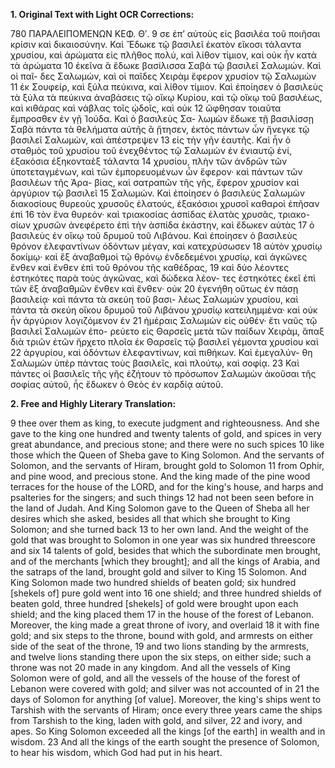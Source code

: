 **1. Original Text with Light OCR Corrections:**

780 ΠΑΡΑΛΕΙΠΟΜΕΝΩΝ ΚΕΦ. Θʹ.
9 σε ἐπ’ αὐτοὺς εἰς βασιλέα τοῦ ποιῆσαι κρίσιν καὶ δικαιοσύνην. Καὶ
Ἔδωκε τῷ βασιλεῖ ἑκατὸν εἴκοσι τάλαντα χρυσίου, καὶ ἀρώματα
εἰς πλῆθος πολύ, καὶ λίθον τίμιον, καὶ οὐκ ἦν κατὰ τὰ ἀρώματα
10 ἐκεῖνα ἃ ἔδωκε βασίλισσα Σαβὰ τῷ βασιλεῖ Σαλωμών. Καὶ οἱ παῖ-
δες Σαλωμών, καὶ οἱ παῖδες Χειρὰμ ἔφερον χρυσίον τῷ Σαλωμὼν
11 ἐκ Σουφείρ, καὶ ξύλα πεύκινα, καὶ λίθον τίμιον. Καὶ ἐποίησεν ὁ
βασιλεὺς τὰ ξύλα τὰ πεύκινα ἀναβάσεις τῷ οἴκῳ Κυρίου, καὶ τῷ
οἴκῳ τοῦ βασιλέως, καὶ κιθάρας καὶ νάβλας τοῖς ᾠδοῖς, καὶ οὐκ
12 ὤφθησαν τοιαῦτα ἔμπροσθεν ἐν γῇ Ἰούδα. Καὶ ὁ βασιλεὺς Σα-
λωμὼν ἔδωκε τῇ βασιλίσσῃ Σαβὰ πάντα τὰ θελήματα αὐτῆς ἃ
ᾔτησεν, ἐκτὸς πάντων ὧν ἤνεγκε τῷ βασιλεῖ Σαλωμὼν, καὶ ἀπέστρεψεν
13 εἰς τὴν γῆν ἑαυτῆς. Καὶ ἦν ὁ σταθμὸς τοῦ χρυσίου τοῦ
ἐνεχθέντος τῷ Σαλωμὼν ἐν ἐνιαυτῷ ἑνί, ἑξακόσια ἑξηκονταὲξ τάλαντα
14 χρυσίου, πλὴν τῶν ἀνδρῶν τῶν ὑποτεταγμένων, καὶ τῶν
ἐμπορευομένων ὧν ἔφερον· καὶ πάντων τῶν βασιλέων τῆς Ἀρα-
βίας, καὶ σατραπῶν τῆς γῆς, ἔφερον χρυσίον καὶ ἀργύριον τῷ βασιλεῖ
15 Σαλωμών. Καὶ ἐποίησεν ὁ βασιλεὺς Σαλωμὼν διακοσίους
θυρεοὺς χρυσοῦς ἐλατούς, ἑξακόσιοι χρυσοῖ καθαροὶ ἐπῆσαν ἐπὶ
16 τὸν ἕνα θυρεόν· καὶ τριακοσίας ἀσπίδας ἐλατὰς χρυσᾶς, τριακο-
σίων χρυσῶν ἀνεφέρετο ἐπὶ τὴν ἀσπίδα ἑκάστην, καὶ ἔδωκεν αὐτὰς
17 ὁ βασιλεὺς ἐν οἴκῳ τοῦ δρυμοῦ τοῦ Λιβάνου. Καὶ ἐποίησεν ὁ
βασιλεὺς θρόνον ἐλεφαντίνων ὀδόντων μέγαν, καὶ κατεχρύσωσεν
18 αὐτὸν χρυσίῳ δοκίμῳ· καὶ ἓξ ἀναβαθμοὶ τῷ θρόνῳ ἐνδεδεμένοι
χρυσίῳ, καὶ ἀγκῶνες ἔνθεν καὶ ἔνθεν ἐπὶ τοῦ θρόνου τῆς καθέδρας,
19 καὶ δύο λέοντες ἑστηκότες παρὰ τοὺς ἀγκῶνας, καὶ δώδεκα λέον-
τες ἑστηκότες ἐκεῖ ἐπὶ τῶν ἓξ ἀναβαθμῶν ἔνθεν καὶ ἔνθεν· οὐκ
20 ἐγενήθη οὕτως ἐν πάσῃ βασιλείᾳ· καὶ πάντα τὰ σκεύη τοῦ βασι-
λέως Σαλωμὼν χρυσίου, καὶ πάντα τὰ σκεύη οἴκου δρυμοῦ τοῦ
Λιβάνου χρυσίῳ κατειλημμένα· καὶ οὐκ ἦν ἀργύριον λογιζόμενον ἐν
21 ἡμέραις Σαλωμὼν εἰς οὐθέν· ἔτι ναῦς τῷ βασιλεῖ Σαλωμὼν ἐπο-
ρεύετο εἰς Θαρσεῖς μετὰ τῶν παίδων Χειρὰμ, ἅπαξ διὰ τριῶν
ἐτῶν ἤρχετο πλοῖα ἐκ Θαρσεῖς τῷ βασιλεῖ γέμοντα χρυσίου καὶ
22 ἀργυρίου, καὶ ὀδόντων ἐλεφαντίνων, καὶ πιθήκων. Καὶ ἐμεγαλύν-
θη Σαλωμὼν ὑπὲρ πάντας τοὺς βασιλεῖς, καὶ πλούτῳ, καὶ σοφίᾳ.
23 Καὶ πάντες οἱ βασιλεῖς τῆς γῆς ἐζήτουν τὸ πρόσωπον Σαλωμὼν
ἀκοῦσαι τῆς σοφίας αὐτοῦ, ἧς ἔδωκεν ὁ Θεὸς ἐν καρδίᾳ αὐτοῦ.

**2. Free and Highly Literary Translation:**

9 thee over them as king, to execute judgment and righteousness. And she gave to the king one hundred and twenty talents of gold, and spices in very great abundance, and precious stone; and there were no such spices
10 like those which the Queen of Sheba gave to King Solomon. And the servants of Solomon, and the servants of Hiram, brought gold to Solomon
11 from Ophir, and pine wood, and precious stone. And the king made of the pine wood terraces for the house of the LORD, and for the king's house, and harps and psalteries for the singers; and such things
12 had not been seen before in the land of Judah. And King Solomon gave to the Queen of Sheba all her desires which she asked, besides all that which she brought to King Solomon; and she turned back
13 to her own land. And the weight of the gold that was brought to Solomon in one year was six hundred threescore and six
14 talents of gold, besides that which the subordinate men brought, and of the merchants [which they brought]; and all the kings of Arabia, and the satraps of the land, brought gold and silver to King
15 Solomon. And King Solomon made two hundred shields of beaten gold; six hundred [shekels of] pure gold went into
16 one shield; and three hundred shields of beaten gold, three hundred [shekels] of gold were brought upon each shield; and the king placed them
17 in the house of the forest of Lebanon. Moreover, the king made a great throne of ivory, and overlaid
18 it with fine gold; and six steps to the throne, bound with gold, and armrests on either side of the seat of the throne,
19 and two lions standing by the armrests, and twelve lions standing there upon the six steps, on either side; such a throne was not
20 made in any kingdom. And all the vessels of King Solomon were of gold, and all the vessels of the house of the forest of Lebanon were covered with gold; and silver was not accounted of in
21 the days of Solomon for anything [of value]. Moreover, the king's ships went to Tarshish with the servants of Hiram; once every three
years came the ships from Tarshish to the king, laden with gold, and silver,
22 and ivory, and apes. So King Solomon exceeded all the kings [of the earth] in wealth and in wisdom.
23 And all the kings of the earth sought the presence of Solomon, to hear his wisdom, which God had put in his heart.
